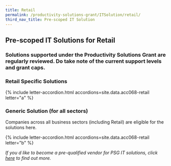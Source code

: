 ```yaml
---
title: Retail
permalink: /productivity-solutions-grant/ITSolution/retail/
third_nav_title: Pre-scoped IT Solution
---
```


## Pre-scoped IT Solutions for Retail

### Solutions supported under the Productivity Solutions Grant are regularly reviewed. Do take note of the current support levels and grant caps.

### Retail Specific Solutions
{% include letter-accordion.html accordions=site.data.acc068-retail letter="a" %}

### Generic Solution (for all sectors)
Companies across all business sectors (including Retail) are eligible for the solutions here.

{% include letter-accordion.html accordions=site.data.acc068-retail letter="b" %}

_If you d like to become a pre-qualified vendor for PSG IT solutions, click <a target='_blank' href='https://www.imda.gov.sg/icmvendors' >here</a> to find out more._